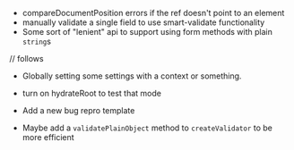 - compareDocumentPosition errors if the ref doesn't point to an element
- manually validate a single field to use smart-validate functionality
- Some sort of "lenient" api to support using form methods with plain `string`s

// follows

- Globally setting some settings with a context or something.
- turn on hydrateRoot to test that mode

- Add a new bug repro template

- Maybe add a `validatePlainObject` method to `createValidator` to be more efficient
